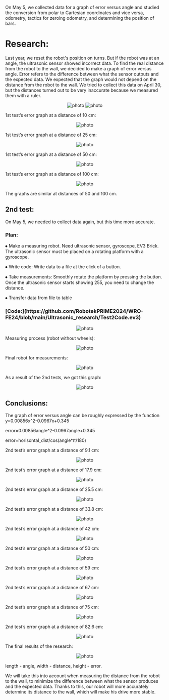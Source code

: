 On May 5, we collected data for a graph of error versus angle and studied the conversion from polar to Cartesian coordinates and vice versa, odometry, tactics for zeroing odometry, and determining the position of bars.

<h1> Research: </h1>

Last year, we reset the robot's position on turns. But if the robot was at an angle, the ultrasonic sensor showed incorrect data. To find the real distance from the robot to the wall, we decided to make a graph of error versus angle. Error refers to the difference between what the sensor outputs and the expected data. We expected that the graph would not depend on the distance from the robot to the wall. We tried to collect this data on April 30, but the distances turned out to be very inaccurate because we measured them with a ruler.
<div align=center>

 ![photo](./Images/Research_photos/Explanatory_board.jpg)
 ![photo](./Images/Research_photos/Explanation.jpg)
</div>
1st test’s error graph at a distance of 10 cm:
<div align=center>

 ![photo](./Images/Research_photos/Test1Graph1.png)
</div>
1st test’s error graph at a distance of 25 cm:
<div align=center>

 ![photo](./Images/Research_photos/Test1Graph2.png)
</div>
1st test’s error graph at a distance of 50 cm:
<div align=center>

 ![photo](./Images/Research_photos/Test1Graph2.png)
</div>
1st test’s error graph at a distance of 100 cm:
<div align=center>

 ![photo](./Images/Research_photos/Test1Graph3.png)
</div>
The graphs are similar at distances of 50 and 100 cm.

<h2> 2nd test: </h2>

On May 5, we needed to collect data again, but this time more accurate.

<h3> Plan: </h3>

⦁	Make a measuring robot. Need ultrasonic sensor, gyroscope, EV3 Brick.	The ultrasonic sensor must be placed on a rotating platform with a gyroscope.

⦁	Write code:	Write data to a file at the click of a button.

⦁ Take measurements:	Smoothly rotate the platform by pressing the button.	Once the ultrasonic sensor starts showing 255, you need to change the distance.

⦁	Transfer data from file to table

<h3> [Code:](https://github.com/RobotekPRIME2024/WRO-FE24/blob/main/Ultrasonic_research/Test2Code.ev3) </h3>
<div align=center>

 ![photo](./Images/Research_photos/Program_for_measurements.png)
</div>
Measuring process (robot without wheels):
<div align=center>

 ![photo](./Images/Research_photos/Measurement.jpg)
</div>
Final robot for measurements:
<div align=center>

 ![photo](./Images/Research_photos/Robot_for_measurements.jpg)
</div>
As a result of the 2nd tests, we got this graph:
<div align=center>

 ![photo](./Images/Research_photos/Test2Graph1.png)
</div>
<h2> Conclusions: </h2>
The graph of error versus angle can be roughly expressed by the function 
y=0.00856x^2-0.0967x+0.345

error=0.00856angle^2-0.0967angle+0.345

error=horisontal_dist/cos(angle*π/180)

2nd test’s error graph at a distance of 9.1 cm:
<div align=center>

 ![photo](./Images/Research_photos/Test2Graph2.png)
</div>
2nd test’s error graph at a distance of 17.9 cm:
<div align=center>

 ![photo](./Images/Research_photos/Test2Graph3.png)
</div>
2nd test’s error graph at a distance of 25.5 cm:
<div align=center>

 ![photo](./Images/Research_photos/Test2Graph4.png)
</div>
2nd test’s error graph at a distance of 33.8 cm:
<div align=center>

 ![photo](./Images/Research_photos/Test2Graph5.png)
</div>
2nd test’s error graph at a distance of 42 cm:
<div align=center>

 ![photo](./Images/Research_photos/Test2Graph6.png)
</div>
2nd test’s error graph at a distance of 50 cm:
<div align=center>

 ![photo](./Images/Research_photos/Test2Graph7.png)
</div>
2nd test’s error graph at a distance of 59 cm:
<div align=center>

 ![photo](./Images/Research_photos/Test2Graph8.png)
</div>
2nd test’s error graph at a distance of 67 cm:
<div align=center>

 ![photo](./Images/Research_photos/Test2Graph9.png)
</div>
2nd test’s error graph at a distance of 75 cm:
<div align=center>

 ![photo](./Images/Research_photos/Test2Graph10.png)
</div>
2nd test’s error graph at a distance of 82.6 cm:
<div align=center>

 ![photo](./Images/Research_photos/Test2Graph11.png)
</div>
The final results of the research:
<div align=center>

 ![photo](./Images/Research_photos/Test2Graph12.png)
</div>
length - angle, width - distance, height - error.

We will take this into account when measuring the distance from the robot to the wall, to minimize the difference between what the sensor produces and the expected data. Thanks to this, our robot will more accurately determine its distance to the wall, which will make his drive more stable.
